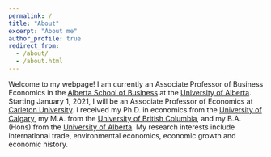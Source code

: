 ```yaml
---
permalink: /
title: "About"
excerpt: "About me"
author_profile: true
redirect_from: 
  - /about/
  - /about.html
---
```


Welcome to my webpage! I am currently an Associate Professor of Business Economics in the [Alberta School of Business](https://www.ualberta.ca/business/index.html) at the [University of Alberta](https://www.ualberta.ca). Starting January 1, 2021, I will be an Associate Professor of Economics at [Carleton University](https://carleton.ca/economics/). I received my Ph.D. in economics from the [University of Calgary](https://econ.ucalgary.ca), my M.A. from the [University of British Columbia](https://economics.ubc.ca), and my B.A.(Hons) from the [University of Alberta](https://www.ualberta.ca/economics/index.html). My research interests include international trade, environmental economics, economic growth and economic history.
